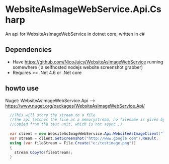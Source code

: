 # WebsiteAsImageWebService.Api.Csharp
An api for WebsiteAsImageWebService in dotnet core, written in c#

## Dependencies

- Have https://github.com/NicoJuicy/WebsiteAsImageWebService running somewhere ( a selfhosted nodejs website screenshot grabber)
- Requires >= .Net 4.6 or .Net core

## howto use 

Nuget: WebsiteAsImageWebService.Api --> https://www.nuget.org/packages/WebsiteAsImageWebService.Api/

```csharp
  //This will store the stream to a file
  //The api fetches the file as a memorystream, no filename is given by the server
  //Copied from the test unit, which is not async ;)
  
  var client = new WebsiteAsImageWebService.Api.WebsiteAsImageClient("localhost:8080");
  var stream = client.GetScreenshot("http://www.google.com").Result;
  using (var fileStream = File.Create("e:/testimage.png"))
  {
    stream.CopyTo(fileStream);
  }
